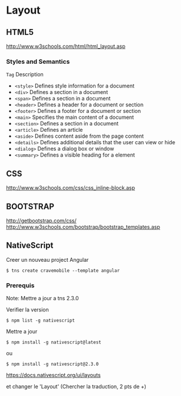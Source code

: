 # Layout

## HTML5

http://www.w3schools.com/html/html_layout.asp

### Styles and Semantics

```Tag```	Description
* ```<style>```	Defines style information for a document
* ```<div>```	Defines a section in a document
* ```<span>```	Defines a section in a document
* ```<header>```	Defines a header for a document or section
* ```<footer>```	Defines a footer for a document or section
* ```<main>```	Specifies the main content of a document
* ```<section>```	Defines a section in a document
* ```<article>```	Defines an article
* ```<aside>```	Defines content aside from the page content
* ```<details>```	Defines additional details that the user can view or hide
* ```<dialog>```	Defines a dialog box or window
* ```<summary>```	Defines a visible heading for a <!--details--> element

## CSS 

http://www.w3schools.com/css/css_inline-block.asp

## BOOTSTRAP
 
http://getbootstrap.com/css/  
http://www.w3schools.com/bootstrap/bootstrap_templates.asp  

## NativeScript

Creer un nouveau project Angular
```
$ tns create cravemobile --template angular
```

### Prerequis

Note: Mettre a jour a tns 2.3.0

Verifier la version
```
$ npm list -g nativescript
```

Mettre a jour
```
$ npm install -g nativescript@latest
```
ou
```
$ npm install -g nativescript@2.3.0
```



https://docs.nativescript.org/ui/layouts

et changer le 'Layout'  (Chercher la traduction, 2 pts de +)
